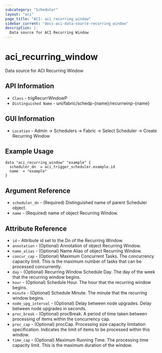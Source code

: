 ```yaml
---
subcategory: "Scheduler"
layout: "aci"
page_title: "ACI: aci_recurring_window"
sidebar_current: "docs-aci-data-source-recurring_window"
description: |-
  Data source for ACI Recurring Window
---
```


# aci_recurring_window #

Data source for ACI Recurring Window


## API Information ##

* `Class` - trigRecurrWindowP
* `Distinguished Name` - uni/fabric/schedp-{name}/recurrwinp-{name}

## GUI Information ##

* `Location` - Admin -> Schedulers -> Fabric -> Select Scheduler -> Create Recurring Window 



## Example Usage ##

```hcl
data "aci_recurring_window" "example" {
  scheduler_dn  = aci_trigger_scheduler.example.id
  name  = "example"
}
```

## Argument Reference ##

* `scheduler_dn` - (Required) Distinguished name of parent Scheduler object.
* `name` - (Required) name of object Recurring Window.

## Attribute Reference ##
* `id` - Attribute id set to the Dn of the Recurring Window.
* `annotation` - (Optional) Annotation of object Recurring Window.
* `name_alias` - (Optional) Name Alias of object Recurring Window.
* `concur_cap` - (Optional) Maximum Concurrent Tasks. The concurrency capacity limit. This is the maximum number of tasks that can be processed concurrently.
* `day` - (Optional) Recurring Window Schedule Day. The day of the week that the recurring window begins.
* `hour` - (Optional) Schedule Hour. The hour that the recurring window begins.
* `minute` - (Optional) Schedule Minute. The minute that the recurring window begins.
* `node_upg_interval` - (Optional) Delay between node upgrades. Delay between node upgrades in seconds.
* `proc_break` - (Optional) procBreak. A period of time taken between processing of items within the concurrency cap.
* `proc_cap` - (Optional) procCap. Processing size capacity limitation specification. Indicates the limit of items to be processed within this window.
* `time_cap` - (Optional) Maximum Running Time. The processing time capacity limit. This is the maximum duration of the window.
